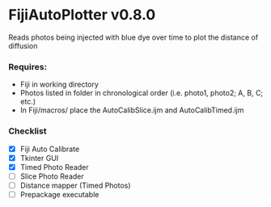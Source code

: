 # FijiAutoPlotter v0.8.0
Reads photos being injected with blue dye over time to plot the distance of diffusion

### Requires: 
- Fiji in working directory 
- Photos listed in folder in chronological order (i.e. photo1, photo2; A, B, C; etc.)
- In Fiji/macros/ place the AutoCalibSlice.ijm and AutoCalibTimed.ijm

### Checklist
- [x] Fiji Auto Calibrate
- [x] Tkinter GUI
- [x] Timed Photo Reader
- [ ] Slice Photo Reader
- [ ] Distance mapper (Timed Photos)
- [ ] Prepackage executable

